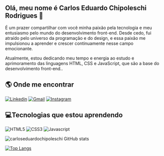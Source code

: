 ## Olá, meu nome é Carlos Eduardo Chipoleschi Rodrigues 👋
É um prazer compartilhar com você minha paixão pela tecnologia e meu entusiasmo pelo mundo do desenvolvimento front-end. Desde cedo, fui atraído pelo universo da programação e do design, e essa paixão me impulsionou a aprender e crescer continuamente nesse campo emocionante.

Atualmente, estou dedicando meu tempo e energia ao estudo e aprimoramento das linguagens HTML, CSS e JavaScript, que são a base do desenvolvimento front-end..

## 🌎 Onde me encontrar

[![Linkedin](https://img.shields.io/badge/LinkedIn-0077B5?style=for-the-badge&logo=linkedin&logoColor=white)](https://www.linkedin.com/in/carlos-eduardo-chipoleschi-rodrigues-aa39b037/)
[![Gmail](https://img.shields.io/badge/Gmail-D14836?style=for-the-badge&logo=gmail&logoColor=white)](mailto:contato@cechrodrigues@gmail.com)
[![Instagram](https://img.shields.io/badge/Instagram-E4405F?style=for-the-badge&logo=instagram&logoColor=white)](https://instagram.com/carlos_eduardo_chipoleschi_)

## 💻Tecnologias que estou aprendendo

![HTML5](https://img.shields.io/badge/HTML5-E34F26?style=for-the-badge&logo=html5&logoColor=white)
![CSS3](https://img.shields.io/badge/CSS-239120?&style=for-the-badge&logo=css3&logoColor=white)
![Javascript](https://img.shields.io/badge/JavaScript-F7DF1E?style=for-the-badge&logo=javascript&logoColor=black)

![carloseduardochipoleschi GitHub stats](https://github-readme-stats.vercel.app/api?username=carloseduardochipoleschi&show_icons=true&theme=dracula)

[![Top Langs](https://github-readme-stats.vercel.app/api/top-langs/?username=carloseduardochipoleschi)](https://github.com/anuraghazra/github-readme-stats)
